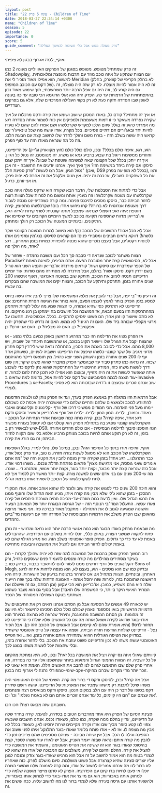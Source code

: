 ```yaml
---
layout: post
title: "עונה 5 פרק 22 - Children of Time"
date: 2018-03-27 22:34:14 +0300
name: "Children of Time"
season: 5
episode: 22
importance: 0
score: 5
guide_comment: "פרק מעולה ממש אבל בלי חשיבות להמשך העלילה"
---
```

אוקיי, לכזה אגרוף בבטן לא ציפיתי.

זה פרק שמתחיל מטופש. מטופש בסגנון של הפרקים האוויליים מעונה 2 כמו Shadowplay, עם הצוות שנתקע על איזה כוכב מוזר עם תרבות מונפצת ומלאכותית. למעשה, הוא אפילו מאוד מזכיר לי את Meridian (לא בחלק הקריפי של קווארק, בחלק של דקס עם הכוכב המזפזפ). זה לא היה אמור להיות מוצלח. לא רק שזה היה מוצלח, זה גם היה קורע לב, וזה היה גם אפל הרבה יותר משחשבתי, תוך שימוש מאוד נכון בהתפתחויות של הדמויות עד כה. הפרק הזה הוא אולי הדוגמא הכי טובה עד כה בעונה לאופן שבו הסדרה חזקה כעת לא רק בקווי העלילה המרכזיים שלה, אלא גם בפרקים הצדדיים.

אז איך זה מתחיל? קודם כל, באודו המסכן שיושב ושומע את קירה ודקס מרכלות על איך שקירה נפרדה משאקר כי זו דמות משעממת ולמפיקים אין כוח לשמור אותה בסדרה רגע מה אמרתי כרגע זה בגלל שהם הלכו למקדש שקרכלשהו ושם אמרו להם שהם לא נועדו להיות יחד ובאג'ורים הם דתיים פסיכיים. בכל מקרה, אודו עושה מה שכל טינאייג'ר עם קראש היה עושה בשלב הזה - בורח משם והולך לחדר שלו לחשוב קצת עם הבעת הלם. וזה כל מה שנראה מאודו הזה עד סוף הפרק.

רגע, רגע, איפה כולם בכלל? ובכן, כולם כולל כולם (חוץ מקווארק וג'ייק) על הדיפיינט, וחוזרים ממשימת ריגול בת שבוע ברביע גמא או משהו. זה מטומטם. זה נטול כל הגיון. איך זה ייתכן בכלל שכל הקצונה יצאה למשימה שוטפת של שבוע? איך זה ייתכן שגם סיסקו וגם קירה ביחד במשימה הזו? איך ואיך ואיך. אנחנו יודעים את התשובה - זה אכן נטול הגיון, אבל רצו לעשות "פרק ספינת חלל" (ואכן, DS9 בכלל לא מופיעה בפרק), ורצו את כל השחקנים בשבילו, אז ככה זה יהיה. אין מנוס מלקבל את זה אחרת לא יהיה פרק. אז אני זורם, כרגיל.

אבל כדי למתוח את הסבלנות שלי, הדבר הבא שקורה הוא שדקס מגלה איזה כוכב שקרכלשהו עם מעטה שקרכלשהו וזה מעניין אותה ומשום מה למרות שכל הצוות רוצה לחזור הביתה כבר, סיסקו מסכים להיכנס פנימה. ומה קורה כשהדיפיינט מנסה לעבור דרך מעטפת אנרגטית לא ברורה? קחו ניחוש אחד: בום! שקרכלשהו מתפוצץ, קירה חוטפת איזה זאפ חשמלי שנראה שמפצל אותה קוונטית לשתי קירות לאיזה רגע, ואו'ברייאן מדווח שהספינה תקועה בכוכב למשך היומיים הקרובים עד שיסיימו את התיקונים. ובינתיים המעטה של הכוכב רק הולך ומתחזק.

אבל לא הכל אבוד! התושבים של הכוכב (כן! הוא מיושב למרות המעטה הקוונטי שקר כלשהו!) דווקא נראים חביבים ומסבירי פנים! הם קוראים לסיסקו בנג'מין ומזמינים אותו לכוסית רקטג'ינו, אבל בעצם נזכרים שהוא מנסה להפחית כמויות בזמן האחרון... רגע אחד, מה הולך פה?

הצוות משתגר לכוכב שנראה די סבבה סך הכל ועם מושבה נחמדה - שחזור של Paradise? אבל לא, הסיטואציה קצת יותר מסובכת הפעם. אתם מבינים, לנציגה האחת של הכפר שמדברת עם סיסקו ושות' קוראים מירנדה או'ברייאן והנציג השני הוא טריל בשם ידרין דקס. סיסקו ושות' בהלם, אבל מירנדה לא מסתירה מהם סודות: עוד יומיים הדיפיינט תנסה לעזוב את הכוכב, תיתקע שוב במעטה האנרגטי, תעוף איכשהו 200 שנים אחורה בזמן, תתרסק ותיתקע על הכוכב, והצוות יקים את המושבה שהם מבקרים בה עכשיו.

זה רעיון מד"בי יפה, אבל כדי להבין את מלוא המשמעות שלו צריך להבין איזו גישה ביחס למסע בזמן הפרק בוחר לאמץ לעצמו הפעם, והוא בוחר את הגישה חסרת הרחמים: אם הדיפיינט לא תתרסק כפי שהיא אמורה, כי הצוות שמע מה עלול לקרות ויתחמק מההתרסקות הזו בפעם הבאה, אז המושבה וכל היושבים בה יימחקו בן רגע מהיקום. זה לא סתם שיווצר קו זמן אחר; הם פשוט יפסיקו להתקיים. בכלל. אבסולוטית. תחשבו על מרטי מקפליי שבוהה ביד שלו. האם זה הגיוני? לא ממש. האם זה נדרש כדי שהפרק יהיה אפקטיבי? כן. האם זה מצליח? כן. האם אני זורם? כן.

אז הפרק מציג את הדילמה הזו כבר מהרגע הראשון באופן כמעט בלתי נמנע - או שהצוות יקבל את הגורל שלו ויישאר תקוע בכוכב, או שהמושבה תיכחד על יושביה, ויש 8,000 מהם. אבל כדי לסובב באמת את הסכין, בהתחלה נראה שיש לידרין דקס פתרון מדעי מגניב של שקר קוונטי כלשהו שיפצל את הדיפיינט ויושביה לשניים, כשעותק אחד עף לו 200 שנים אחורה בזמן והעותק השני יוצא כרגיל. מין תומאס רייקר מהגיהנום שכזה. זה נראה כמו פתרון סביר עד שבהמשך הפרק מתברר שהוא פשוט שיקר; אין שום דרך לעשות משהו כזה, המידע ההיסטורי על ההתרסקות שהוא נתן לדקס כדי לשכנע אותה שאפשר לעשות את זה היה מזוייף, ובעצם הוא אפילו לא תכנן לתת להם לבחור. זו עוד הצצה לכמה הסימביונט של דקס יכול להיות אפל, בדומה למה שראינו ב-Invasive Procedures או ב-Facets; שוב אנחנו זוכרים שבעצם זו ג'דזיה שבזכותה הוא לא פסיכי לגמרי.

אבל הרמאות הזו מתגלה רק באמצע הפרק בערך, ועד אז הפרק נותן לנו ולצוות הזדמנות להתוודע לכוכב ולצאצאים שלהם והחיים שלהם כדי שאשכרה יהיה אכפת לנו כשכולם יימחו מעל פני האדמה. הכי חמודים ממשיכי דרכו של וורף -קלינגונים וקלינגונים וואנבי כאחד. וכמובן, ילדים. המון המון ילדים. ילדים של וורף ואו'ברייאן ובאשיר וסיסקו ודקס ורגע אחד, איפה קירה? ובכן, קירה מתה כמה שבועות אחרי הנחיתה על הכוכב - השקרכלשהו קוונטי שפגע בה בתחילת הפרק הוא קטלני אם לא יטופל בעזרת מכשור שיש לבאשיר רק ב-DS9. הנה הוספנו סיבוך לדילמה הבסיסית - אם כולם חוזרים אחורה בזמן, זה לא רק תוקע אותם לחיות בכוכב מנותק מרביע אלפא בלי שום תקווה לחזור הביתה; זה גם הורג את קירה.

אוקיי, ואיפה אודו בתוך כל הסיפור הזה? ובכן, במיכל שלו, נוזלי למדי. בגלל השפעות השקרכלשהו של הכוכב הוא לא מסוגל לשנות צורה חזרה. נו טוב, עוד פרק נטול אודו, כבר התרגלנו... רגע אחד! בזמן שקירה עדיין מנסה להבין את הקטע הזה של "מה אתם אומרים שאני גוססת, אני מרגישה מצוין" פתאום נפתחת הדלת ונכנס... משהו דמוי אודו. אבל כזה שנראה קצת יותר מבוגר, וקצת יותר בוגר, וקצת יותר אנושי, ומתנהג די... שונה. מה ש-200 שנים עם בני אדם עושים למשנה צורה. קצת יותר מאשר רק ללמוד איך לא לתת לשקרכלשהו של הכוכב להשאיר אותו ברמת הג'לי.

והוא חיכה 200 שנים כדי לפגוש את קירה שוב ולומר לה שהוא אוהב אותה. אודו המקורי המסכן - בזמן שהוא ג'לי שלא מבין מה קורה איתו, מגיע האח הגדול שלו וחוטף ממנו את הרגע הגדול שלו. ואין לדעת כמה מוזרה-עד-מביכה תהיה מערכת היחסים של קירה ואודו עכשיו. התעלול המד"בי הנוסף הזה - של הגרסה הבוגרת יותר של המאוהב הצעיר והשוטה שמגיעה לגנוב לו את התהילה - מתקבל מאוד בברכה פה. אני מאוד מרוצה מהאופן שבו הפרק משלב את הדמויות המבוססות של הסדרה יחד עם רעיונות מד"ביים נחמדים.

מה שבאמת מרתק באודו הבוגר הוא כמה אנושי הרבה יותר הוא נראה ומרגיש - זה נותן פתח לתקווה שמשני הצורה, באופן כללי, יוכלו לחיות בשלום עם הפדרציה. שההבדלים באמת לא עד כדי כך גדולים. הפרק סופר-אופטימי בשלב הזה. ואז מגיע הגילוי שהם לא באמת יכולים לחזור הביתה וגם להציל את המושבה והבעסה מתחילה.

רוב המשך הפרק עוסק בהכנות של המושבה למה שזה לא יהיה שהולך לקרות - הם בעיקר מסתירים מהילדים מה קורה ומנסים להעמיד פנים שעסקים כרגיל, ורק הקלינגונים של וורף דורשים ממנו לעזור להם להתאבד בכבוד, בדיוק כמו ב-Sons of Mogh, ובדיוק כמו שם הוא מסכים - רגע, בעצם לא, הוא מנסה לדחות את זה לרגע האחרון. ובינתיים, הצוות מתחיל אט אט להרהר ברצינות ברעיון של הישארות. קירה היא הראשונה שתומכת בזה, למרות שזה יחסל אותה - האמונה הדתית שלה בכך שזה הייעוד שלה היא גורם משפיע, כמובן. או'ברייאן הוא הכי עקשן (ומן הסתם, גם זה שישלם את המחיר האישי היקר ביותר, כי המשפחה שלו תאבד) אבל בסוף גם הוא נשבר כשהוא משתתף בטקס השתילה המסורתי של הכפר.

יש לכאורה 49 אנשים על הספינה אבל מן הסתם אנחנו רואים רק את החיבוטים של הדמויות הראשיות; בואו נסספנד ונאמין שכולם כולל כולם הסכימו להישאר ולא היו עם זה מהומות. מן הסתם המושבה מתמוגגת, והיחיד שנראה לא מרוצה במיוחד הוא אודו-בוגר שדואג לקירה ושואל אותה מה עם כל האנשים שלא יוולדו כי הדיפיינט לא תחזור לדס9 (והיא אומרת שהם לא קיימים אבל האנשים על הכוכב הזה כן). אבל הפור נפל - הדיפיינט שולחת הודעות חזרה הביתה, ושמה את עצמה על טייס אוטומטי שישחזר במדויק את הטיסה הגורלית ההיא שמחזירה אותם אחורה בזמן. ואז... ואז הטייס האוטומטי עושה משהו לא נכון והדיפיינט פשוט עוזבת את הכוכב. בלי לחזור אחורה בזמן, ובלי שהצוות יוכל לעשות משהו בנוגע לכך.

קיוויתם שאולי איזה נס יקרה ויציל את המושבה בכל זאת? ובכן, לא. היא נמחקת מהקיום על כל יושביה. זה המוות ההמוני הגדול והמזעזע ביותר שנחשפנו אליו עד כה בסדרה, וזה אחרי פרק שלם שבו התאמצו לגרום לנו לחבב את האנשים הללו. האמת היא שאני לא זוכר יותר מדי מקרים שבהם מחיקה-עקב-שינוי-טמפורלי נתנה לי אגרוף כזה בבטן.

אבל מה קרה? ובכן, לסיסקו ודקס די ברור מה קרה. השינוי של הטייס האוטומטי היה משהו שיכל לתכנת רק מישהו שמכיר את המערכות של הדיפיינט. עושה רושם שידרין דקס בסופו של דבר כן היה עם הלב במקום הנכון. סיסקו ודקס מבואסים רצח ומנחמים את עצמם עם "הם היו קיימים, כל עוד אנחנו זוכרים אותם הם לא באמת נעלמו" וכו' וכו'.

חשבתם שזה מבאס רצח? חכו חכו.

סצינת הסיום של הפרק היא אחד מהדברים הטובים בסדרה, לטעמי. קירה בחדר שלה על הדיפיינט, עדיין בהלם ממה שקרה, כמו כולם, כשאודו נכנס. אנחנו חושבים שעכשיו צפוי לנו קטע סופר מביך שבו אודו וקירה מקיימים שיחת יחסינו לאן, כשאודו בכלל לא מבין מה מצפה לו. אז לא - אודו פותח בלומר שאודו-בוגר התלנקג' איתו לפני שעזב את הספינה וגילה לו הכל. אבל אין שיחה מביכה - שניהם מסכימים שהם צריכים זמן כדי להבין מה קורה איתם ונראה שבזה ייגמר העניין, אבל יש לאודו עוד משהו לספר, קצת בהיסוס: שאודו בוגר הוא זה ששינה את הטייס האוטומטי, והשמיד את המושבה כדי להציל את קירה. ההלם והזעם של קירה, משולבים עם המבוכה של אודו וזה שהוא לא לגמרי בטוח מה הוא אמור לחשוב על זה אבל הוא מרגיש שאודו-בוגר צודק ומנסה לגונן עליו יוצרים סצינה שהיא קצרצרה אבל פשוט מושלמת. סיום מושלם לפרק. כזה שאחריו לא ברור לנו מה אנחנו אמורים לחשוב על אודו, ומה קרה לאמונה שלנו שמשני הצורה יוכלו אי פעם לחיות בדו קיום עם הפדרציה. הפרק לא סתם מייצר מושבה שלמה כדי למחוק אותה באכזריות; הוא גם מייצר את אודו-בוגר כדי למחוק אותו באכזריות, ולהשאיר אותנו עם גרסה צעירה שלא לגמרי ברור לנו מה לחשוב עליה. ככה עושים את זה.